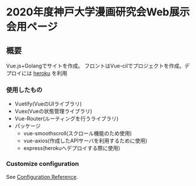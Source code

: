 # 2020年度神戸大学漫画研究会Web展示会用ページ

## 概要

Vue.js+Golangでサイトを作成。
フロントはVue-cilでプロジェクトを作成。デプロイには
[heroku](https://dashboard.heroku.com/)
を利用
### 使用したもの
* Vuetify(VueのUIライブラリ)
* Vuex(Vueの状態管理ライブラリ)
* Vue-Router(ルーティングを行うライブラリ)
* パッケージ
    * vue-smoothscroll(スクロール機能のため使用)
    * vue-axios(作成したAPIサーバを利用するために使用)
    * express(herokuへデプロイする際に使用)
    




### Customize configuration
See [Configuration Reference](https://cli.vuejs.org/config/).
